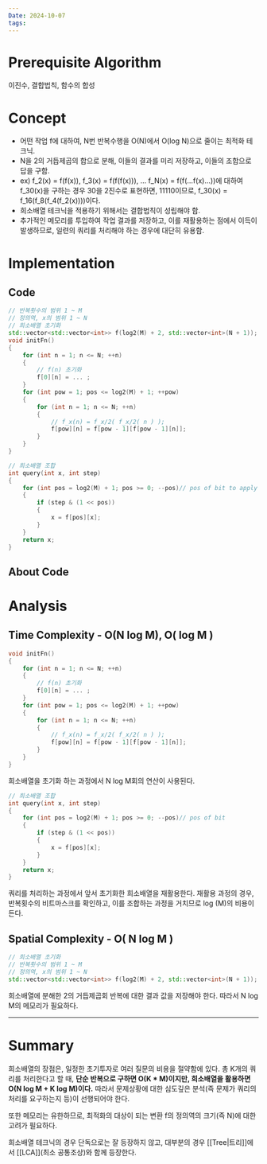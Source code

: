 ```yaml
---
Date: 2024-10-07
tags:
---
```

# Prerequisite Algorithm
이진수, 결합법칙, 함수의 합성
# Concept
- 어떤 작업 f에 대하여, N번 반복수행을 O(N)에서 O(log N)으로 줄이는 최적화 테크닉.
- N을 2의 거듭제곱의 합으로 분해, 이들의 결과를 미리 저장하고, 이들의 조합으로 답을 구함.
- ex) f_2(x) = f(f(x)), f_3(x) = f(f(f(x))), ... f_N(x) = f(f(...f(x)...))에 대하여 f_30(x)을 구하는 경우
		30을 2진수로 표현하면, 11110이므로, f_30(x) = f_16(f_8(f_4(f_2(x))))이다.
- 희소배열 테크닉을 적용하기 위해서는 결합법칙이 성립해야 함.
- 추가적인 메모리를 투입하여 작업 결과를 저장하고, 이를 재활용하는 점에서 이득이 발생하므로, 일련의 쿼리를 처리해야 하는 경우에 대단히 유용함.
# Implementation

## Code

``` C++
// 반복횟수의 범위 1 ~ M
// 정의역, x의 범위 1 ~ N
// 희소배열 초기화
std::vector<std::vector<int>> f(log2(M) + 2, std::vector<int>(N + 1));
void initFn()
{
	for (int n = 1; n <= N; ++n)
	{
		// f(n) 초기화
		f[0][n] = ... ;
	}
	for (int pow = 1; pos <= log2(M) + 1; ++pow)
	{
		for (int n = 1; n <= N; ++n)
		{
			// f_x(n) = f_x/2( f_x/2( n ) );
			f[pow][n] = f[pow - 1][f[pow - 1][n]];
		}
	}
}

// 희소배열 조합
int query(int x, int step)
{
	for (int pos = log2(M) + 1; pos >= 0; --pos)// pos of bit to apply
	{
		if (step & (1 << pos))
		{
			x = f[pos][x];
		}
	}
	return x;
}

```

## About Code

# Analysis

## Time Complexity - O(N log M), O( log M )

``` C++
void initFn()
{
	for (int n = 1; n <= N; ++n)
	{
		// f(n) 초기화
		f[0][n] = ... ;
	}
	for (int pow = 1; pos <= log2(M) + 1; ++pow)
	{
		for (int n = 1; n <= N; ++n)
		{
			// f_x(n) = f_x/2( f_x/2( n ) );
			f[pow][n] = f[pow - 1][f[pow - 1][n]];
		}
	}
}
```
희소배열을 초기화 하는 과정에서 N log M회의 연산이 사용된다. 

``` C++
// 희소배열 조합
int query(int x, int step)
{
	for (int pos = log2(M) + 1; pos >= 0; --pos)// pos of bit
	{
		if (step & (1 << pos))
		{
			x = f[pos][x];
		}
	}
	return x;
}
```
쿼리를 처리하는 과정에서 앞서 초기화한 희소배열을 재활용한다. 재활용 과정의 경우, 반복횟수의 비트마스크를 확인하고, 이를 조합하는 과정을 거치므로 log (M)의 비용이 든다.
## Spatial Complexity - O( N log  M )
``` C++
// 희소배열 초기화
// 반복횟수의 범위 1 ~ M
// 정의역, x의 범위 1 ~ N
std::vector<std::vector<int>> f(log2(M) + 2, std::vector<int>(N + 1));
```
희소배열에 분해한 2의 거듭제곱회 반복에 대한 결과 값을 저장해야 한다. 따라서 N log M의 메모리가 필요하다. 

---
# Summary

희소배열의 장점은, 일정한 초기투자로 여러 질문의 비용을 절약함에 있다. 총 K개의 쿼리를 처리한다고 할 때, **단순 반복으로 구하면 O(K * M)이지만, 희소배열을 활용하면 O(N log M + K log M)이다.** 따라서 문제상황에 대한 심도깊은 분석(즉 문제가 쿼리의 처리를 요구하는지 등)이 선행되어야 한다.

또한 메모리는 유한하므로, 최적화의 대상이 되는 변환 f의 정의역의 크기(즉 N)에 대한 고려가 필요하다.

희소배열 테크닉의 경우 단독으로는 잘 등장하지 않고, 대부분의 경우 [[Tree|트리]]에서 [[LCA]](최소 공통조상)와 함께 등장한다.
